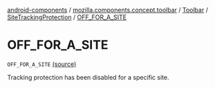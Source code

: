 [android-components](../../../index.md) / [mozilla.components.concept.toolbar](../../index.md) / [Toolbar](../index.md) / [SiteTrackingProtection](index.md) / [OFF_FOR_A_SITE](./-o-f-f_-f-o-r_-a_-s-i-t-e.md)

# OFF_FOR_A_SITE

`OFF_FOR_A_SITE` [(source)](https://github.com/mozilla-mobile/android-components/blob/master/components/concept/toolbar/src/main/java/mozilla/components/concept/toolbar/Toolbar.kt#L405)

Tracking protection has been disabled for a specific site.

